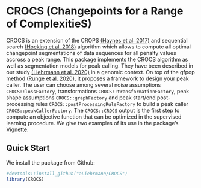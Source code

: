 
<!-- README.md is generated from README.Rmd. Please edit that file -->

# CROCS (Changepoints for a Range of ComplexitieS)

CROCS is an extension of the CROPS [(Haynes et
al. 2017)](https://www.tandfonline.com/doi/abs/10.1080/10618600.2015.1116445)
and sequential search [(Hocking et
al. 2018)](https://arxiv.org/abs/1810.00117) algorithm which allows to
compute all optimal changepoint segmentations of data sequences for all
penalty values accross a peak range. This package implements the CROCS
algorithm as well as segmentation models for peak calling. They have
been described in our study [(Liehrmann et
al. 2020)](https://arxiv.org/abs/2012.06848) in a genomic context. On
top of the gfpop method [(Runge et
al. 2020)](https://arxiv.org/abs/2002.03646), it proposes a framework
to design your peak caller. The user can choose among several noise
assumptions `CROCS::lossFactory`, transformations
`CROCS::transformationFactory`, peak shape assumptions
`CROCS::graphFactory` and peak start/end post-processing rules
`CROCS::postProcessingRuleFactory` to build a peak caller
`CROCS::peakCallerFactory`. The `CROCS::CROCS` output is the first step
to compute an objective function that can be optimized in the supervised
learning procedure. We give two examples of its use in the package’s
[Vignette](vignettes/CROCS-vignette.html).

<!-- badges: start -->

<!-- badges: end -->

## Quick Start

We install the package from Github:

``` r
#devtools::install_github("aLiehrmann/CROCS")
library(CROCS)
```
